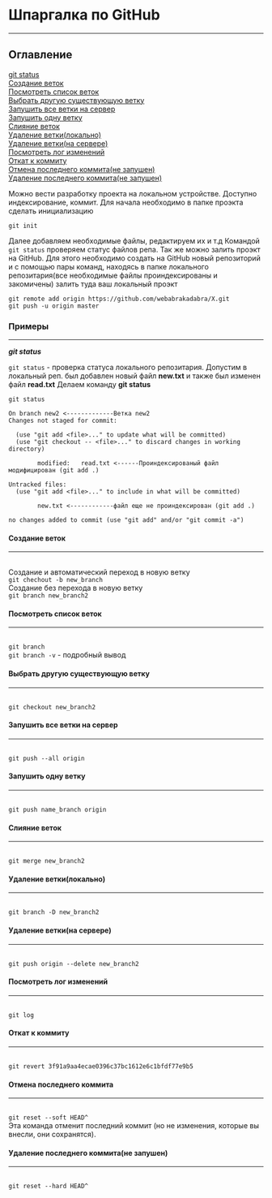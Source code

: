 # Шпаргалка по GitHub
---------------------
## Оглавление
[git status](#git_status)  
[Создание веток](#branch_create)   
[Посмотреть список веток](#branch_list)  
[Выбрать другую существующую ветку](#branch_change)  
[Запушить все ветки на сервер](#push_all)  
[Запушить одну ветку](#push_one)  
[Слияние веток](#merge)    
[Удаление ветки(локально)](#branch-del)   
[Удаление ветки(на сервере)](#branch-del-remote)    
[Посмотреть лог изменений](#log)    
[Откат к коммиту](#revert)    
[Отмена последнего коммита(не запушен)](#reset-soft)    
[Удаление последнего коммита(не запушен)](#reset-hard)    

Можно вести разработку проекта на локальном устройстве. Доступно индексирование, коммит.
Для начала необходимо в папке проэкта сделать инициализацию

`git init`

Далее добавляем необходимые файлы, редактируем их и т.д
Командой `git status` проверяем статус файлов репа. Так же можно залить проэкт на GitHub.
Для этого необходимо создать на GitHub новый репозиторий и с помощью пары команд, находясь в
папке локального репозитария(все необходимые файлы проиндексированы и закомичены) 
залить туда ваш локальный проэкт
 
`git remote add origin https://github.com/webabrakadabra/X.git`  
`git push -u origin master`
 
 ### Примеры
-------------------
<a name="git_status"><b><em>git status</em></b></a>

`git status` - проверка статуса локального репозитария.
Допустим в локальный реп. был добавлен новый файл  **new.txt** и также был изменен файл **read.txt**
Делаем команду **git status** 
  
````
git status
 
On branch new2 <-------------Ветка new2
Changes not staged for commit: 
 
  (use "git add <file>..." to update what will be committed)
  (use "git checkout -- <file>..." to discard changes in working directory)
 
        modified:   read.txt <------Проиндексированый файл модифицирован (git add .)
 
Untracked files:
  (use "git add <file>..." to include in what will be committed)
 
        new.txt <------------файл еще не проиндексирован (git add .)
 
no changes added to commit (use "git add" and/or "git commit -a") 
````

#### Создание веток  
-------------------  
<a name="branch_create"></a>    
Создание и автоматический переход в новую ветку    
`git chechout -b new_branch`    
Создание без перехода в новую ветку  
`git branch new_branch2`  

#### Посмотреть список веток  
---------------------  
<a name="branch_list"></a>   
`git branch`  
`git branch -v` - подробный вывод  

#### Выбрать другую существующую ветку  
--------------------  
<a name="branch_chahge"></a>  
`git checkout new_branch2`    
#### Запушить все ветки на сервер  
---------------------  
<a name="push_all"></a>    
`git push --all origin`    
#### Запушить одну ветку  
---------------------  
<a name="push_one"></a>  
`git push name_branch origin`   
#### Слияние веток  
--------------------  
<a name="merge"></a>  
`git merge new_branch2`    
#### Удаление ветки(локально)    
---------------------  
<a name="branch-del"></a>  
`git branch -D new_branch2`  
#### Удаление ветки(на сервере)  
-----------------------  
<a name="branch-del-remote"></a>  
`git push origin --delete new_branch2`  
#### Посмотреть лог изменений  
---------------------  
<a name="log"></a>  
`git log`    
#### Откат к коммиту  
----------------------  
<a name="revert"></a>  
`git revert 3f91a9aa4ecae0396c37bc1612e6c1bfdf77e9b5`  
#### Отмена последнего коммита  
----------------------
<a name="reset-soft"></a>  
`git reset --soft HEAD^`    
Эта команда отменит последний коммит (но не изменения, которые вы внесли, они сохранятся).   
#### Удаление последнего коммита(не запушен)  
----------------------------------------  
<a name="reset-hard"></a>  
`git reset --hard HEAD^`  








